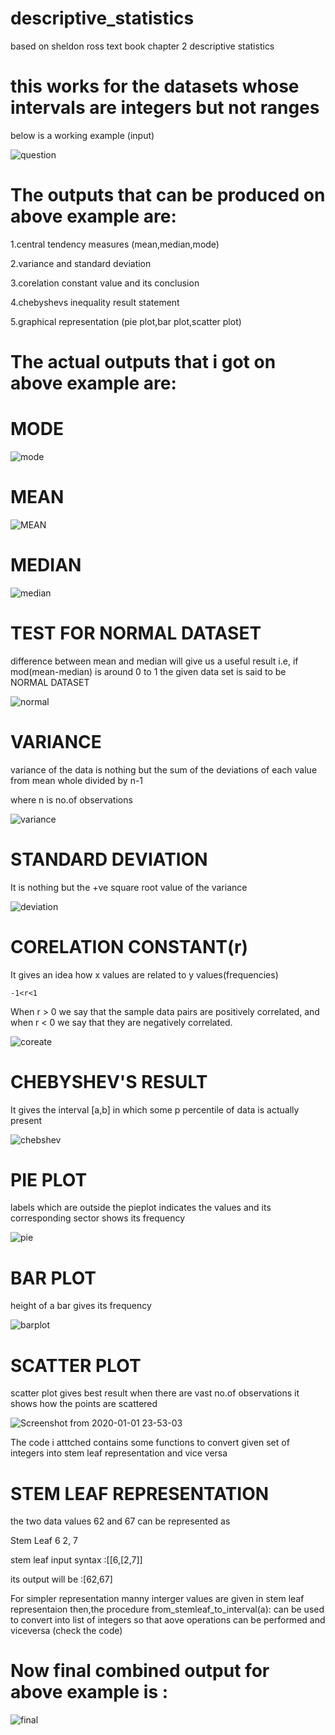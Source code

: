 # descriptive_statistics
based on sheldon ross text book chapter 2 descriptive statistics 
# this works for the datasets whose intervals are integers but not ranges
below is a working example (input)

![question](https://user-images.githubusercontent.com/59249456/71644019-9fe6ec00-2ce7-11ea-9d49-2032d5832a19.png)

# The outputs that can be produced on above example are:
1.central tendency measures (mean,median,mode)

2.variance and standard deviation

3.corelation constant value and its conclusion

4.chebyshevs inequality result statement

5.graphical representation (pie plot,bar plot,scatter plot)

# The actual outputs that i got on above example are:
# MODE 
![mode](https://user-images.githubusercontent.com/59249456/71644238-16d1b400-2ceb-11ea-82c6-82fbf3a25968.png)

# MEAN
![MEAN](https://user-images.githubusercontent.com/59249456/71644254-66b07b00-2ceb-11ea-8fef-866e5af5f1ce.png)

# MEDIAN
![median](https://user-images.githubusercontent.com/59249456/71644267-a37c7200-2ceb-11ea-80dd-8c1b9447578b.png)

# TEST FOR NORMAL DATASET
difference between mean and median will give us a useful result 
i.e, if mod(mean-median) is around 0 to 1 the given data set is said to be NORMAL DATASET

![normal](https://user-images.githubusercontent.com/59249456/71644332-d410db80-2cec-11ea-9bfd-0c6eeec21d35.png)

# VARIANCE
variance of the data is nothing but the sum of the deviations of each value from mean whole  divided by n-1

where n is no.of observations

![variance](https://user-images.githubusercontent.com/59249456/71644444-77162500-2cee-11ea-8841-8bb406219f87.png)

# STANDARD DEVIATION
It is nothing but the +ve square root value of the variance

![deviation](https://user-images.githubusercontent.com/59249456/71644470-dbd17f80-2cee-11ea-964c-afd4e2861896.png)

# CORELATION CONSTANT(r)

It gives an idea how x values are related to y values(frequencies)

    -1<r<1
 
 When r > 0 we say that the sample data pairs are positively correlated, and when r < 0 we
say that they are negatively correlated.

![coreate](https://user-images.githubusercontent.com/59249456/71644542-112a9d00-2cf0-11ea-9c6d-0aaf67c982d4.png)

# CHEBYSHEV'S RESULT

It gives the interval [a,b] in which some p percentile of data is actually present 

![chebshev](https://user-images.githubusercontent.com/59249456/71644584-cc533600-2cf0-11ea-9a3d-73b376feeeb3.png)

# PIE PLOT 

labels which are outside the pieplot indicates the values and its corresponding sector shows its frequency

![pie](https://user-images.githubusercontent.com/59249456/71644626-94002780-2cf1-11ea-89a3-cce10cc87a52.png)

# BAR PLOT

height of a bar gives its frequency

![barplot](https://user-images.githubusercontent.com/59249456/71644649-daee1d00-2cf1-11ea-9f04-df86c2fe9a23.png)

# SCATTER PLOT

scatter plot gives best result when there are vast no.of observations it shows how the points are scattered 

![Screenshot from 2020-01-01 23-53-03](https://user-images.githubusercontent.com/59249456/71644659-2b657a80-2cf2-11ea-819a-e23d7b4d8089.png)

The code i atttched contains some functions to convert given set of integers into stem leaf representation and vice versa

# STEM LEAF REPRESENTATION

the two data values 62 and 67 can be represented as

Stem    Leaf
 6      2, 7

stem leaf input syntax :[[6,[2,7]] 

its output will be :[62,67]

For simpler representation manny interger values are given in stem leaf representaion then,the procedure from_stemleaf_to_interval(a):
can be used to convert into list of integers so that aove operations can be performed and viceversa (check the code)

# Now final combined output for above example is :

![final](https://user-images.githubusercontent.com/59249456/71644812-b0519380-2cf4-11ea-8efe-b6c16031af29.png)
